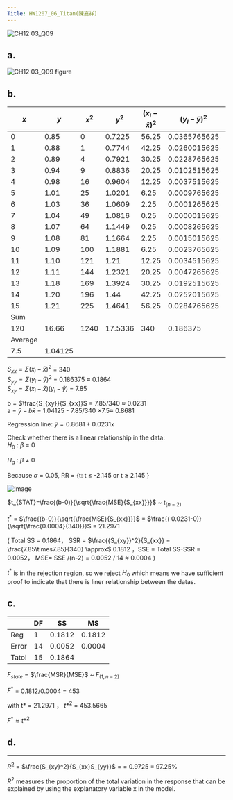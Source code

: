 ```yaml
---
Title: HW1207_06_Titan(陳嘉祥)
---
```


![CH12 03_Q09](https://github.com/user-attachments/assets/20e955dc-2aa7-4df6-908f-e4545fe1f8f0)

## a.

![CH12 03_Q09 figure](https://github.com/user-attachments/assets/8e88b924-a40d-4d31-842a-34a061f40882)

## b.

| $x$ | $y$    | $x^2$  | $y^2$    | $({x_i}-\bar{x})^2$   | $({y_i}-\bar{y})^2$         | $({x_i}-\bar{x})({y_i}-\bar{y})$      |
|----|------|------|--------|-------|-------------|----------|
| 0  | 0.85 | 0    | 0.7225 | 56.25 | 0.0365765625 | 1.434375 |
| 1  | 0.88 | 1    | 0.7744 | 42.25 | 0.0260015625 | 1.048125 |
| 2  | 0.89 | 4    | 0.7921 | 30.25 | 0.0228765625 | 0.831875 |
| 3  | 0.94 | 9    | 0.8836 | 20.25 | 0.0102515625 | 0.455625 |
| 4  | 0.98 | 16   | 0.9604 | 12.25 | 0.0037515625 | 0.214375 |
| 5  | 1.01 | 25   | 1.0201 | 6.25  | 0.0009765625 | 0.078125 |
| 6  | 1.03 | 36   | 1.0609 | 2.25  | 0.0001265625 | 0.016875 |
| 7  | 1.04 | 49   | 1.0816 | 0.25  | 0.0000015625 | 0.000625 |
| 8  | 1.07 | 64   | 1.1449 | 0.25  | 0.0008265625 | 0.014375 |
| 9  | 1.08 | 81   | 1.1664 | 2.25  | 0.0015015625 | 0.058125 |
| 10 | 1.09 | 100  | 1.1881 | 6.25  | 0.0023765625 | 0.121875 |
| 11 | 1.10 | 121  | 1.21   | 12.25 | 0.0034515625 | 0.205625 |
| 12 | 1.11 | 144  | 1.2321 | 20.25 | 0.0047265625 | 0.309375 |
| 13 | 1.18 | 169  | 1.3924 | 30.25 | 0.0192515625 | 0.763125 |
| 14 | 1.20 | 196  | 1.44   | 42.25 | 0.0252015625 | 1.031875 |
| 15 | 1.21 | 225  | 1.4641 | 56.25 | 0.0284765625 | 1.265625 |
|Sum|
| 120  | 16.66 | 1240 | 17.5336 |340|0.186375|7.85|
|Average|
|7.5|1.04125|||

$S_{xx} =\Sigma({x_i}-\bar{x})^2$ = 340  
$S_{yy} =\Sigma({y_i}-\bar{y})^2$ = 0.186375 $\approx$ 0.1864  
$S_{xy} =\Sigma({x_i}-\bar{x})({y_i}-\bar{y})$ = 7.85

b = $\frac{S_{xy}}{S_{xx}}$ = 7.85/340 $\approx$ 0.0231  
a = $\bar{y}-b\bar{x}$ = 1.04125 - 7.85/340 $\times 7.5 \approx$ 0.8681 

Regression line: $\hat{y} = 0.8681 + 0.0231x$

Check whether there is a linear relationship in the data:  
$H_0$ : $\beta$ = 0

$H_a$ : $\beta$ $\ne$ 0

Because $\alpha$ = 0.05, RR = {t: t $\le$ -2.145 or t $\ge$ 2.145  }

![image](https://github.com/user-attachments/assets/76125aa0-aa8b-42bc-8d5b-e7466d9e0970)

$t_{STAT}=\frac{(b-0)}{\sqrt{\frac{MSE}{S_{xx}}}}$  ~ $t_{(n-2)}$

$t^*$ = $\frac{(b-0)}{\sqrt{\frac{MSE}{S_{xx}}}}$ = $\frac{( 0.0231-0)}{\sqrt{\frac{0.0004}{340}}}$ = 21.2971

( Total SS = 0.1864， SSR = $\frac{{S_{xy}}^2}{S_{xx}} = \frac{7.85\times7.85}{340} \approx$ 0.1812 ，SSE = Total SS-SSR = 0.0052， MSE= SSE /(n-2) = 0.0052 / 14 $\approx$ 0.0004 )

$t^*$ is in the rejection region, so we reject $H_0$ which means we have sufficient proof to indicate that there is liner relationship between the datas. 


## c.

|       | DF    | SS | MS |
| ----  | --    | -- | -- |
| Reg   | 1     | 0.1812  | 0.1812  |
| Error | 14     | 0.0052 |0.0004  |
| Tatol | 15     | 0.1864 |

$F_{state}$ = $\frac{MSR}{MSE}$ ~ $F_{(1,n-2)}$

$F^*$ = 0.1812/0.0004 = 453

with t* = 21.2971 ， ${t*}^2$ = 453.5665

$F^* \approx t*^2$


## d. 
---

$R^2$ = $\frac{S_{xy}^2}{S_{xx}S_{yy}}$ =  = 0.9725 = 97.25%

$R^2$ measures the proportion of the total variation in the response
that can be explained by using the explanatory
variable x in the model.  
